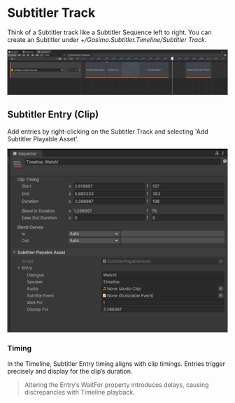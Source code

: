 # Subtitler Track
Think of a Subtitler track like a Subtitler Sequence left to right. You can create an Subtitler under *+/Gasimo.Subtitler.Timeline/Subtitler Track*.

![Track](../../images/Screens/TimelineTrack.PNG)


## Subtitler Entry (Clip)
Add entries by right-clicking on the Subtitler Track and selecting 'Add Subtitler Playable Asset'.

![](../../images/Screens/TimelineClip.PNG)

### Timing
In the Timeline, Subtitler Entry timing aligns with clip timings. Entries trigger precisely and display for the clip’s duration. 
> Altering the Entry’s WaitFor property introduces delays, causing discrepancies with Timeline playback.